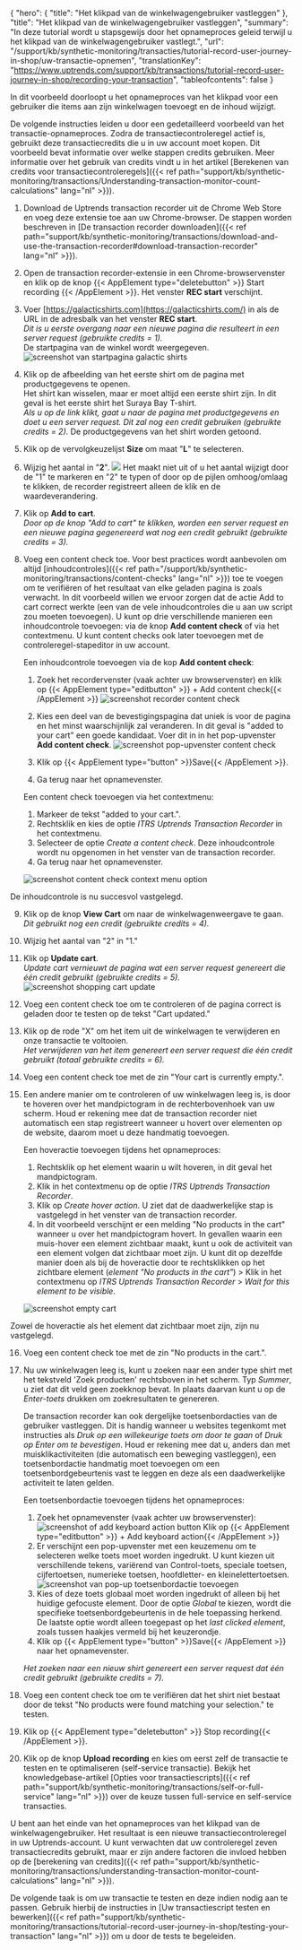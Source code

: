 {
  "hero": {
    "title": "Het klikpad van de winkelwagengebruiker vastleggen"
  },
  "title": "Het klikpad van de winkelwagengebruiker vastleggen",
  "summary": "In deze tutorial wordt u stapsgewijs door het opnameproces geleid terwijl u het klikpad van de winkelwagengebruiker vastlegt.",
  "url": "/support/kb/synthetic-monitoring/transacties/tutorial-record-user-journey-in-shop/uw-transactie-opnemen",
  "translationKey": "https://www.uptrends.com/support/kb/transactions/tutorial-record-user-journey-in-shop/recording-your-transaction",
  "tableofcontents": false
}

In dit voorbeeld doorloopt u het opnameproces van het klikpad voor een gebruiker die items aan zijn winkelwagen toevoegt en de inhoud wijzigt.

De volgende instructies leiden u door een gedetailleerd voorbeeld van het transactie-opnameproces. Zodra de transactiecontroleregel actief is, gebruikt deze transactiecredits die u in uw account moet kopen. Dit voorbeeld bevat informatie over welke stappen credits gebruiken. Meer informatie over het gebruik van credits vindt u in het artikel [Berekenen van credits voor transactiecontroleregels]({{< ref path="support/kb/synthetic-monitoring/transactions/Understanding-transaction-monitor-count-calculations" lang="nl" >}}).

1. Download de Uptrends transaction recorder uit de Chrome Web Store en voeg deze extensie toe aan uw Chrome-browser. De stappen worden beschreven in [De transaction recorder downloaden]({{< ref path="support/kb/synthetic-monitoring/transactions/download-and-use-the-transaction-recorder#download-transaction-recorder" lang="nl" >}}).
2. Open de transaction recorder-extensie in een Chrome-browservenster en klik op de knop {{< AppElement type="deletebutton" >}} Start recording {{< /AppElement >}}. Het venster **REC start** verschijnt. 
3. Voer [https://galacticshirts.com](https://galacticshirts.com/) in als de URL in de adresbalk van het venster **REC start**.  
   *Dit is u eerste overgang naar een nieuwe pagina die resulteert in een server request (gebruikte credits = 1).*  
   De startpagina van de winkel wordt weergegeven.
   ![screenshot van startpagina galactic shirts](/img/content/f0180d9f-9bf2-4947-bf11-c47c48afcd23.png)  
4. Klik op de afbeelding van het eerste shirt om de pagina met productgegevens te openen.  
   Het shirt kan wisselen, maar er moet altijd een eerste shirt zijn. In dit geval is het eerste shirt het Suraya Bay T-shirt.  
   *Als u op de link klikt, gaat u naar de pagina met productgegevens en doet u een server request. Dit zal nog een credit gebruiken (gebruikte credits = 2).*
   De productgegevens van het shirt worden getoond.
5. Klik op de vervolgkeuzelijst **Size** om maat "**L**" te selecteren.
6. Wijzig het aantal in "**2**".
   ![](/img/content/e1b42b45-fb3a-4687-af3e-fba30d780986.png)
       Het maakt niet uit of u het aantal wijzigt door de "1" te markeren en "2" te typen of door op de pijlen omhoog/omlaag te klikken, de recorder registreert alleen de klik en de waardeverandering.  
7.  Klik op **Add to cart**.  
    *Door op de knop "Add to cart" te klikken, worden een server request en een nieuwe pagina gegenereerd wat nog een credit gebruikt (gebruikte credits = 3).* 
8.  Voeg een content check toe. Voor best practices wordt aanbevolen om altijd [inhoudcontroles]({{< ref path="/support/kb/synthetic-monitoring/transactions/content-checks" lang="nl" >}}) toe te voegen om te verifiëren of het resultaat van elke geladen pagina is zoals verwacht. In dit voorbeeld willen we ervoor zorgen dat de actie Add to cart correct werkte (een van de vele inhoudcontroles die u aan uw script zou moeten toevoegen). U kunt op drie verschillende manieren een inhoudcontrole toevoegen: via de knop **Add content check** of via het contextmenu. U kunt content checks ook later toevoegen met de controleregel-stapeditor in uw account.

    Een inhoudcontrole toevoegen via de kop **Add content check**:
      
    1. Zoek het recordervenster (vaak achter uw browservenster) en klik op {{< AppElement type="editbutton" >}} \+ Add content check{{< /AppElement >}} 
       ![screenshot recorder content check](/img/content/6101d30a-9158-40d0-9b28-d7422f3c94c3.png)
      
    2. Kies een deel van de bevestigingspagina dat uniek is voor de pagina en het minst waarschijnlijk zal veranderen. In dit geval is "added to your cart" een goede kandidaat. Voer dit in in het pop-upvenster **Add content check**.
       ![screenshot pop-upvenster content check](/img/content/scr_transaction-recorder-add-content-check.min.png)
    3. Klik op {{< AppElement type="button" >}}Save{{< /AppElement >}}.
    4. Ga terug naar het opnamevenster.

    Een content check toevoegen via het contextmenu:

    1. Markeer de tekst "added to your cart.".
    2. Rechtsklik en kies de optie *ITRS Uptrends Transaction Recorder* in het contextmenu.
    3. Selecteer de optie *Create a content check*. Deze inhoudcontrole wordt nu opgenomen in het venster van de transaction recorder.
    4. Ga terug naar het opnamevenster.

    ![screenshot content check context menu option](/img/content/scr_transaction-recorder-content-check-hover.min.png)

De inhoudcontrole is nu succesvol vastgelegd.

9.  Klik op de knop **View Cart** om naar de winkelwagenweergave te gaan.  
    *Dit gebruikt nog een credit (gebruikte credits = 4).*
10.  Wijzig het aantal van "2" in "1."
11. Klik op **Update cart**.  
    *Update cart vernieuwt de pagina wat een server request genereert die één credit gebruikt (gebruikte credits = 5).*
    ![screenshot shopping cart update](/img/content/5ba19828-a398-41bd-b67e-e8c615442cb1.png)
12. Voeg een content check toe om te controleren of de pagina correct is geladen door te testen op de tekst "Cart updated."
13. Klik op de rode "X" om het item uit de winkelwagen te verwijderen en onze transactie te voltooien.  
    *Het verwijderen van het item genereert een server request die één credit gebruikt (totaal gebruikte credits = 6).*
14. Voeg een content check toe met de zin "Your cart is currently empty.".
15. Een andere manier om te controleren of uw winkelwagen leeg is, is door te hoveren over het mandpictogram in de rechterbovenhoek van uw scherm. Houd er rekening mee dat de transaction recorder niet automatisch een stap registreert wanneer u hovert over elementen op de website, daarom moet u deze handmatig toevoegen.
    
    Een hoveractie toevoegen tijdens het opnameproces:
    1. Rechtsklik op het element waarin u wilt hoveren, in dit geval het mandpictogram. 
    2. Klik in het contextmenu op de optie *ITRS Uptrends Transaction Recorder*.
    3. Klik op *Create hover action*. U ziet dat de daadwerkelijke stap is vastgelegd in het venster van de transaction recorder.
    4. In dit voorbeeld verschijnt er een melding "No products in the cart" wanneer u over het mandpictogram hovert. In gevallen waarin een muis-hover een element zichtbaar maakt, kunt u ook de activiteit van een element volgen dat zichtbaar moet zijn. U kunt dit op dezelfde manier doen als bij de hoveractie door te rechtsklikken op het zichtbare element (*element "No products in the cart"*) > Klik in het contextmenu op *ITRS Uptrends Transaction Recorder* > *Wait for this element to be visible*. 

     ![screenshot empty cart](/img/content/scr_transaction-recorder-hover.min.png)

Zowel de hoveractie als het element dat zichtbaar moet zijn, zijn nu vastgelegd.

16. Voeg een content check toe met de zin "No products in the cart.".
17. Nu uw winkelwagen leeg is, kunt u zoeken naar een ander type shirt met het tekstveld 'Zoek producten' rechtsboven in het scherm. Typ *Summer*, u ziet dat dit veld geen zoekknop bevat. In plaats daarvan kunt u op de *Enter-toets* drukken om zoekresultaten te genereren.

    De transaction recorder kan ook dergelijke toetsenbordacties van de gebruiker vastleggen. Dit is handig wanneer u websites tegenkomt met instructies als *Druk op een willekeurige toets om door te gaan* of *Druk op Enter om te bevestigen*. Houd er rekening mee dat u, anders dan met muisklikactiviteiten (die automatisch een beweging vastleggen), een toetsenbordactie handmatig moet toevoegen om een toetsenbordgebeurtenis vast te leggen en deze als een daadwerkelijke activiteit te laten gelden.

    Een toetsenbordactie toevoegen tijdens het opnameproces:
    1. Zoek het opnamevenster (vaak achter uw browservenster):
       ![screenshot of add keyboard action button](/img/content/scr_transaction-recorder-add-keyboard-action.min.png)
       Klik op {{< AppElement type="editbutton" >}} \+ Add keyboard action{{< /AppElement >}} 
    2. Er verschijnt een pop-upvenster met een keuzemenu om te selecteren welke toets moet worden ingedrukt. U kunt kiezen uit verschillende tekens, variërend van Control-toets, speciale toetsen, cijfertoetsen, numerieke toetsen, hoofdletter- en kleinelettertoetsen.
        ![screenshot van pop-up toetsenbordactie toevoegen](/img/content/scr_transaction-recorder-add-keyboard-action-popup.png)
    3. Kies of deze toets globaal moet worden ingedrukt of alleen bij het huidige gefocuste element. Door de optie *Global* te kiezen, wordt die specifieke toetsenbordgebeurtenis in de hele toepassing herkend. De laatste optie wordt alleen toegepast op het *last clicked element*, zoals tussen haakjes vermeld bij het keuzerondje.
    4. Klik op {{< AppElement type="button" >}}Save{{< /AppElement >}} naar het opnamevenster.

    *Het zoeken naar een nieuw shirt genereert een server request dat één credit gebruikt (gebruikte credits = 7).*

18. Voeg een content check toe om te verifiëren dat het shirt niet bestaat door de tekst "No products were found matching your selection." te testen.
19. Klik op {{< AppElement type="deletebutton" >}} Stop recording{{< /AppElement >}}.
20. Klik op de knop **Upload recording** en kies om eerst zelf de transactie te testen en te optimaliseren (self-service transactie). Bekijk het knowledgebase-artikel [Opties voor transactiescripts]({{< ref path="support/kb/synthetic-monitoring/transactions/self-or-full-service" lang="nl" >}}) over de keuze tussen full-service en self-service transacties.

U bent aan het einde van het opnameproces van het klikpad van de winkelwagengebruiker. Het resultaat is een nieuwe transactiecontroleregel in uw Uptrends-account. U kunt verwachten dat uw controleregel zeven transactiecredits gebruikt, maar er zijn andere factoren die invloed hebben op de [berekening van credits]({{< ref path="support/kb/synthetic-monitoring/transactions/understanding-transaction-monitor-count-calculations" lang="nl" >}}). 

De volgende taak is om uw transactie te testen en deze indien nodig aan te passen. Gebruik hierbij de instructies in [Uw transactiescript testen en bewerken]({{< ref path="support/kb/synthetic-monitoring/transactions/tutorial-record-user-journey-in-shop/testing-your-transaction" lang="nl" >}}) om u door de tests te begeleiden.
